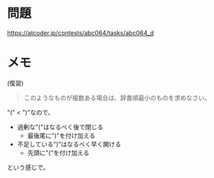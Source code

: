 # 問題

https://atcoder.jp/contests/abc064/tasks/abc064_d

# メモ

(復習)

> このようなものが複数ある場合は、辞書順最小のものを求めなさい。

"(" < ")"なので、

- 過剰な"("はなるべく後で閉じる
  - 最後尾に")"を付け加える
- 不足している")"はなるべく早く開ける
  - 先頭に"("を付け加える

という感じで。
